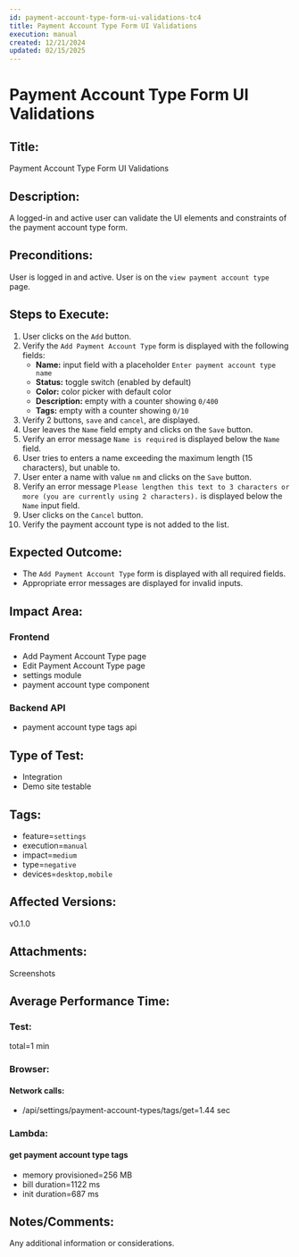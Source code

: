 ```yaml
---
id: payment-account-type-form-ui-validations-tc4
title: Payment Account Type Form UI Validations
execution: manual
created: 12/21/2024
updated: 02/15/2025
---
```


# Payment Account Type Form UI Validations

## Title:

Payment Account Type Form UI Validations

## Description:

A logged-in and active user can validate the UI elements and constraints of the payment account type form.

## Preconditions:

User is logged in and active. User is on the `view payment account type` page.

## Steps to Execute:

1. User clicks on the `Add` button.
2. Verify the `Add Payment Account Type` form is displayed with the following fields:
   - **Name:** input field with a placeholder `Enter payment account type name`
   - **Status:** toggle switch (enabled by default)
   - **Color:** color picker with default color
   - **Description:** empty with a counter showing `0/400`
   - **Tags:** empty with a counter showing `0/10`
3. Verify 2 buttons, `save` and `cancel`, are displayed.
4. User leaves the `Name` field empty and clicks on the `Save` button.
5. Verify an error message `Name is required` is displayed below the `Name` field.
6. User tries to enters a name exceeding the maximum length (15 characters), but unable to.
7. User enter a name with value `nm` and clicks on the `Save` button.
8. Verify an error message `Please lengthen this text to 3 characters or more (you are currently using 2 characters).` is displayed below the `Name` input field.
9. User clicks on the `Cancel` button.
10. Verify the payment account type is not added to the list.

## Expected Outcome:

- The `Add Payment Account Type` form is displayed with all required fields.
- Appropriate error messages are displayed for invalid inputs.

## Impact Area:

### Frontend

- Add Payment Account Type page
- Edit Payment Account Type page
- settings module
- payment account type component

### Backend API

- payment account type tags api

## Type of Test:

- Integration
- Demo site testable

## Tags:

- feature=`settings`
- execution=`manual`
- impact=`medium`
- type=`negative`
- devices=`desktop,mobile`

## Affected Versions:

v0.1.0

## Attachments:

Screenshots

## Average Performance Time:

### Test:

total=1 min

### Browser:

#### Network calls:

- /api/settings/payment-account-types/tags/get=1.44 sec

### Lambda:

#### get payment account type tags

- memory provisioned=256 MB
- bill duration=1122 ms
- init duration=687 ms

## Notes/Comments:

Any additional information or considerations.
